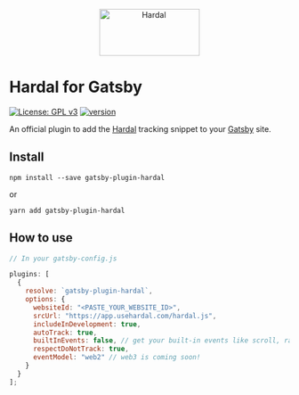 <p align="center">
  <a href="https://usehardal.com/?utm_source=github&utm_medium=gatsby_plugin_logo" target="_blank">
    <img src="https://res.cloudinary.com/raufsamestone/image/upload/v1671398927/hardal/gj5urlgigxm9axbpp1oh.svg" alt="Hardal" width="180" height="84">
  </a>
</p>

# Hardal for Gatsby

[![License: GPL v3](https://img.shields.io/badge/License-GPLv3-blue.svg)](https://www.gnu.org/licenses/gpl-3.0) [![version](https://img.shields.io/badge/version-1.0.1-green.svg)](https://semver.org)

An official plugin to add the [Hardal](https://usehardal.com/) tracking snippet to your [Gatsby](https://www.gatsbyjs.com/) site.

## Install

`npm install --save gatsby-plugin-hardal`

or

`yarn add gatsby-plugin-hardal`

## How to use

```javascript
// In your gatsby-config.js

plugins: [
  {
    resolve: `gatsby-plugin-hardal`,
    options: {
      websiteId: "<PASTE_YOUR_WEBSITE_ID>",
      srcUrl: "https://app.usehardal.com/hardal.js",
      includeInDevelopment: true,
      autoTrack: true,
      builtInEvents: false, // get your built-in events like scroll, rage click, etc.
      respectDoNotTrack: true,
      eventModel: "web2" // web3 is coming soon!
    }
  }
];
```
